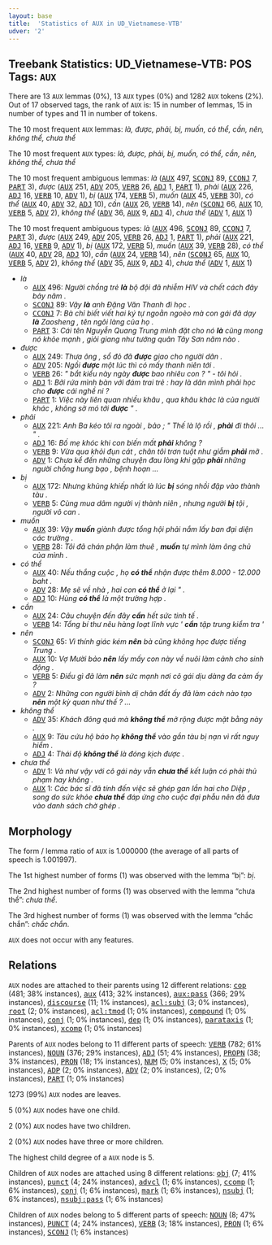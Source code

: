 ```yaml
---
layout: base
title:  'Statistics of AUX in UD_Vietnamese-VTB'
udver: '2'
---
```


## Treebank Statistics: UD_Vietnamese-VTB: POS Tags: `AUX`

There are 13 `AUX` lemmas (0%), 13 `AUX` types (0%) and 1282 `AUX` tokens (2%).
Out of 17 observed tags, the rank of `AUX` is: 15 in number of lemmas, 15 in number of types and 11 in number of tokens.

The 10 most frequent `AUX` lemmas: <em>là, được, phải, bị, muốn, có thể, cần, nên, không thể, chưa thể</em>

The 10 most frequent `AUX` types:  <em>là, được, phải, bị, muốn, có thể, cần, nên, không thể, chưa thể</em>

The 10 most frequent ambiguous lemmas: <em>là</em> (<tt><a href="vi_vtb-pos-AUX.html">AUX</a></tt> 497, <tt><a href="vi_vtb-pos-SCONJ.html">SCONJ</a></tt> 89, <tt><a href="vi_vtb-pos-CCONJ.html">CCONJ</a></tt> 7, <tt><a href="vi_vtb-pos-PART.html">PART</a></tt> 3), <em>được</em> (<tt><a href="vi_vtb-pos-AUX.html">AUX</a></tt> 251, <tt><a href="vi_vtb-pos-ADV.html">ADV</a></tt> 205, <tt><a href="vi_vtb-pos-VERB.html">VERB</a></tt> 26, <tt><a href="vi_vtb-pos-ADJ.html">ADJ</a></tt> 1, <tt><a href="vi_vtb-pos-PART.html">PART</a></tt> 1), <em>phải</em> (<tt><a href="vi_vtb-pos-AUX.html">AUX</a></tt> 226, <tt><a href="vi_vtb-pos-ADJ.html">ADJ</a></tt> 16, <tt><a href="vi_vtb-pos-VERB.html">VERB</a></tt> 10, <tt><a href="vi_vtb-pos-ADV.html">ADV</a></tt> 1), <em>bị</em> (<tt><a href="vi_vtb-pos-AUX.html">AUX</a></tt> 174, <tt><a href="vi_vtb-pos-VERB.html">VERB</a></tt> 5), <em>muốn</em> (<tt><a href="vi_vtb-pos-AUX.html">AUX</a></tt> 45, <tt><a href="vi_vtb-pos-VERB.html">VERB</a></tt> 30), <em>có thể</em> (<tt><a href="vi_vtb-pos-AUX.html">AUX</a></tt> 40, <tt><a href="vi_vtb-pos-ADV.html">ADV</a></tt> 32, <tt><a href="vi_vtb-pos-ADJ.html">ADJ</a></tt> 10), <em>cần</em> (<tt><a href="vi_vtb-pos-AUX.html">AUX</a></tt> 26, <tt><a href="vi_vtb-pos-VERB.html">VERB</a></tt> 14), <em>nên</em> (<tt><a href="vi_vtb-pos-SCONJ.html">SCONJ</a></tt> 66, <tt><a href="vi_vtb-pos-AUX.html">AUX</a></tt> 10, <tt><a href="vi_vtb-pos-VERB.html">VERB</a></tt> 5, <tt><a href="vi_vtb-pos-ADV.html">ADV</a></tt> 2), <em>không thể</em> (<tt><a href="vi_vtb-pos-ADV.html">ADV</a></tt> 36, <tt><a href="vi_vtb-pos-AUX.html">AUX</a></tt> 9, <tt><a href="vi_vtb-pos-ADJ.html">ADJ</a></tt> 4), <em>chưa thể</em> (<tt><a href="vi_vtb-pos-ADV.html">ADV</a></tt> 1, <tt><a href="vi_vtb-pos-AUX.html">AUX</a></tt> 1)

The 10 most frequent ambiguous types:  <em>là</em> (<tt><a href="vi_vtb-pos-AUX.html">AUX</a></tt> 496, <tt><a href="vi_vtb-pos-SCONJ.html">SCONJ</a></tt> 89, <tt><a href="vi_vtb-pos-CCONJ.html">CCONJ</a></tt> 7, <tt><a href="vi_vtb-pos-PART.html">PART</a></tt> 3), <em>được</em> (<tt><a href="vi_vtb-pos-AUX.html">AUX</a></tt> 249, <tt><a href="vi_vtb-pos-ADV.html">ADV</a></tt> 205, <tt><a href="vi_vtb-pos-VERB.html">VERB</a></tt> 26, <tt><a href="vi_vtb-pos-ADJ.html">ADJ</a></tt> 1, <tt><a href="vi_vtb-pos-PART.html">PART</a></tt> 1), <em>phải</em> (<tt><a href="vi_vtb-pos-AUX.html">AUX</a></tt> 221, <tt><a href="vi_vtb-pos-ADJ.html">ADJ</a></tt> 16, <tt><a href="vi_vtb-pos-VERB.html">VERB</a></tt> 9, <tt><a href="vi_vtb-pos-ADV.html">ADV</a></tt> 1), <em>bị</em> (<tt><a href="vi_vtb-pos-AUX.html">AUX</a></tt> 172, <tt><a href="vi_vtb-pos-VERB.html">VERB</a></tt> 5), <em>muốn</em> (<tt><a href="vi_vtb-pos-AUX.html">AUX</a></tt> 39, <tt><a href="vi_vtb-pos-VERB.html">VERB</a></tt> 28), <em>có thể</em> (<tt><a href="vi_vtb-pos-AUX.html">AUX</a></tt> 40, <tt><a href="vi_vtb-pos-ADV.html">ADV</a></tt> 28, <tt><a href="vi_vtb-pos-ADJ.html">ADJ</a></tt> 10), <em>cần</em> (<tt><a href="vi_vtb-pos-AUX.html">AUX</a></tt> 24, <tt><a href="vi_vtb-pos-VERB.html">VERB</a></tt> 14), <em>nên</em> (<tt><a href="vi_vtb-pos-SCONJ.html">SCONJ</a></tt> 65, <tt><a href="vi_vtb-pos-AUX.html">AUX</a></tt> 10, <tt><a href="vi_vtb-pos-VERB.html">VERB</a></tt> 5, <tt><a href="vi_vtb-pos-ADV.html">ADV</a></tt> 2), <em>không thể</em> (<tt><a href="vi_vtb-pos-ADV.html">ADV</a></tt> 35, <tt><a href="vi_vtb-pos-AUX.html">AUX</a></tt> 9, <tt><a href="vi_vtb-pos-ADJ.html">ADJ</a></tt> 4), <em>chưa thể</em> (<tt><a href="vi_vtb-pos-ADV.html">ADV</a></tt> 1, <tt><a href="vi_vtb-pos-AUX.html">AUX</a></tt> 1)


* <em>là</em>
  * <tt><a href="vi_vtb-pos-AUX.html">AUX</a></tt> 496: <em>Người chồng trẻ <b>là</b> bộ đội đã nhiễm HIV và chết cách đây bảy năm .</em>
  * <tt><a href="vi_vtb-pos-SCONJ.html">SCONJ</a></tt> 89: <em>Vậy <b>là</b> anh Đặng Văn Thanh đi học .</em>
  * <tt><a href="vi_vtb-pos-CCONJ.html">CCONJ</a></tt> 7: <em>Bà chỉ biết viết hai ký tự ngoằn ngoèo mà con gái đã dạy <b>là</b> Zaosheng , tên ngôi làng của họ .</em>
  * <tt><a href="vi_vtb-pos-PART.html">PART</a></tt> 3: <em>Cái tên Nguyễn Quang Trung mình đặt cho nó <b>là</b> cũng mong nó khỏe mạnh , giỏi giang như tướng quân Tây Sơn năm nào .</em>
* <em>được</em>
  * <tt><a href="vi_vtb-pos-AUX.html">AUX</a></tt> 249: <em>Thưa ông , sổ đỏ đã <b>được</b> giao cho người dân .</em>
  * <tt><a href="vi_vtb-pos-ADV.html">ADV</a></tt> 205: <em>Ngồi <b>được</b> một lúc thì có mấy thanh niên tới .</em>
  * <tt><a href="vi_vtb-pos-VERB.html">VERB</a></tt> 26: <em>" bắt kiểu này ngày <b>được</b> bao nhiêu con ? " - tôi hỏi .</em>
  * <tt><a href="vi_vtb-pos-ADJ.html">ADJ</a></tt> 1: <em>Bởi rứa mình bàn với đám trai trẻ : hay là dân mình phải học cho <b>được</b> cái nghề ni ?</em>
  * <tt><a href="vi_vtb-pos-PART.html">PART</a></tt> 1: <em>Việc này liên quan nhiều khâu , qua khâu khác là của người khác , không sờ mó tới <b>được</b> " .</em>
* <em>phải</em>
  * <tt><a href="vi_vtb-pos-AUX.html">AUX</a></tt> 221: <em>Anh Ba kéo tôi ra ngoài , bảo ; " Thế là lộ rồi , <b>phải</b> đi thôi ... " .</em>
  * <tt><a href="vi_vtb-pos-ADJ.html">ADJ</a></tt> 16: <em>Bố mẹ khóc khi con biến mất <b>phải</b> không ?</em>
  * <tt><a href="vi_vtb-pos-VERB.html">VERB</a></tt> 9: <em>Vừa qua khỏi đụn cát , chân tôi trơn tuột như giẫm <b>phải</b> mỡ .</em>
  * <tt><a href="vi_vtb-pos-ADV.html">ADV</a></tt> 1: <em>Chưa kể đến những chuyện đau lòng khi gặp <b>phải</b> những người chồng hung bạo , bệnh hoạn ...</em>
* <em>bị</em>
  * <tt><a href="vi_vtb-pos-AUX.html">AUX</a></tt> 172: <em>Nhưng khủng khiếp nhất là lúc <b>bị</b> sóng nhồi đập vào thành tàu .</em>
  * <tt><a href="vi_vtb-pos-VERB.html">VERB</a></tt> 5: <em>Cùng mua dâm người vị thành niên , nhưng người <b>bị</b> tội , người vô can .</em>
* <em>muốn</em>
  * <tt><a href="vi_vtb-pos-AUX.html">AUX</a></tt> 39: <em>Vậy <b>muốn</b> giành được tổng hội phải nắm lấy ban đại diện các trường .</em>
  * <tt><a href="vi_vtb-pos-VERB.html">VERB</a></tt> 28: <em>Tôi đã chán phận làm thuê , <b>muốn</b> tự mình làm ông chủ của mình .</em>
* <em>có thể</em>
  * <tt><a href="vi_vtb-pos-AUX.html">AUX</a></tt> 40: <em>Nếu thắng cuộc , họ <b>có thể</b> nhận được thêm 8.000 - 12.000 baht .</em>
  * <tt><a href="vi_vtb-pos-ADV.html">ADV</a></tt> 28: <em>Mẹ sẽ về nhà , hai con <b>có thể</b> ở lại " .</em>
  * <tt><a href="vi_vtb-pos-ADJ.html">ADJ</a></tt> 10: <em>Hùng <b>có thể</b> là một trường hợp .</em>
* <em>cần</em>
  * <tt><a href="vi_vtb-pos-AUX.html">AUX</a></tt> 24: <em>Câu chuyện đến đây <b>cần</b> hết sức tinh tế .</em>
  * <tt><a href="vi_vtb-pos-VERB.html">VERB</a></tt> 14: <em>Tổng bí thư nêu hàng loạt lĩnh vực ' <b>cần</b> tập trung kiểm tra '</em>
* <em>nên</em>
  * <tt><a href="vi_vtb-pos-SCONJ.html">SCONJ</a></tt> 65: <em>Vì thính giác kém <b>nên</b> bà cũng không học được tiếng Trung .</em>
  * <tt><a href="vi_vtb-pos-AUX.html">AUX</a></tt> 10: <em>Vợ Mười bảo <b>nên</b> lấy mấy con này về nuôi làm cảnh cho sinh động .</em>
  * <tt><a href="vi_vtb-pos-VERB.html">VERB</a></tt> 5: <em>Điều gì đã làm <b>nên</b> sức mạnh nơi cô gái dịu dàng đa cảm ấy ?</em>
  * <tt><a href="vi_vtb-pos-ADV.html">ADV</a></tt> 2: <em>Những con người bình dị chân đất ấy đã làm cách nào tạo <b>nên</b> một kỳ quan như thế ? ...</em>
* <em>không thể</em>
  * <tt><a href="vi_vtb-pos-ADV.html">ADV</a></tt> 35: <em>Khách đông quá mà <b>không thể</b> mở rộng được mặt bằng này .</em>
  * <tt><a href="vi_vtb-pos-AUX.html">AUX</a></tt> 9: <em>Tàu cứu hộ báo họ <b>không thể</b> vào gần tàu bị nạn vì rất nguy hiểm .</em>
  * <tt><a href="vi_vtb-pos-ADJ.html">ADJ</a></tt> 4: <em>Thái độ <b>không thể</b> là đóng kịch được .</em>
* <em>chưa thể</em>
  * <tt><a href="vi_vtb-pos-ADV.html">ADV</a></tt> 1: <em>Và như vậy với cô gái này vẫn <b>chưa thể</b> kết luận có phải thủ phạm hay không .</em>
  * <tt><a href="vi_vtb-pos-AUX.html">AUX</a></tt> 1: <em>Các bác sĩ đã tính đến việc sẽ ghép gan lần hai cho Diệp , song do sức khỏe <b>chưa thể</b> đáp ứng cho cuộc đại phẫu nên đã đưa vào danh sách chờ ghép .</em>

## Morphology

The form / lemma ratio of `AUX` is 1.000000 (the average of all parts of speech is 1.001997).

The 1st highest number of forms (1) was observed with the lemma “bị”: <em>bị</em>.

The 2nd highest number of forms (1) was observed with the lemma “chưa thể”: <em>chưa thể</em>.

The 3rd highest number of forms (1) was observed with the lemma “chắc chắn”: <em>chắc chắn</em>.

`AUX` does not occur with any features.


## Relations

`AUX` nodes are attached to their parents using 12 different relations: <tt><a href="vi_vtb-dep-cop.html">cop</a></tt> (481; 38% instances), <tt><a href="vi_vtb-dep-aux.html">aux</a></tt> (413; 32% instances), <tt><a href="vi_vtb-dep-aux-pass.html">aux:pass</a></tt> (366; 29% instances), <tt><a href="vi_vtb-dep-discourse.html">discourse</a></tt> (11; 1% instances), <tt><a href="vi_vtb-dep-acl-subj.html">acl:subj</a></tt> (3; 0% instances), <tt><a href="vi_vtb-dep-root.html">root</a></tt> (2; 0% instances), <tt><a href="vi_vtb-dep-acl-tmod.html">acl:tmod</a></tt> (1; 0% instances), <tt><a href="vi_vtb-dep-compound.html">compound</a></tt> (1; 0% instances), <tt><a href="vi_vtb-dep-conj.html">conj</a></tt> (1; 0% instances), <tt><a href="vi_vtb-dep-dep.html">dep</a></tt> (1; 0% instances), <tt><a href="vi_vtb-dep-parataxis.html">parataxis</a></tt> (1; 0% instances), <tt><a href="vi_vtb-dep-xcomp.html">xcomp</a></tt> (1; 0% instances)

Parents of `AUX` nodes belong to 11 different parts of speech: <tt><a href="vi_vtb-pos-VERB.html">VERB</a></tt> (782; 61% instances), <tt><a href="vi_vtb-pos-NOUN.html">NOUN</a></tt> (376; 29% instances), <tt><a href="vi_vtb-pos-ADJ.html">ADJ</a></tt> (51; 4% instances), <tt><a href="vi_vtb-pos-PROPN.html">PROPN</a></tt> (38; 3% instances), <tt><a href="vi_vtb-pos-PRON.html">PRON</a></tt> (18; 1% instances), <tt><a href="vi_vtb-pos-NUM.html">NUM</a></tt> (5; 0% instances), <tt><a href="vi_vtb-pos-X.html">X</a></tt> (5; 0% instances), <tt><a href="vi_vtb-pos-ADP.html">ADP</a></tt> (2; 0% instances), <tt><a href="vi_vtb-pos-ADV.html">ADV</a></tt> (2; 0% instances),  (2; 0% instances), <tt><a href="vi_vtb-pos-PART.html">PART</a></tt> (1; 0% instances)

1273 (99%) `AUX` nodes are leaves.

5 (0%) `AUX` nodes have one child.

2 (0%) `AUX` nodes have two children.

2 (0%) `AUX` nodes have three or more children.

The highest child degree of a `AUX` node is 5.

Children of `AUX` nodes are attached using 8 different relations: <tt><a href="vi_vtb-dep-obj.html">obj</a></tt> (7; 41% instances), <tt><a href="vi_vtb-dep-punct.html">punct</a></tt> (4; 24% instances), <tt><a href="vi_vtb-dep-advcl.html">advcl</a></tt> (1; 6% instances), <tt><a href="vi_vtb-dep-ccomp.html">ccomp</a></tt> (1; 6% instances), <tt><a href="vi_vtb-dep-conj.html">conj</a></tt> (1; 6% instances), <tt><a href="vi_vtb-dep-mark.html">mark</a></tt> (1; 6% instances), <tt><a href="vi_vtb-dep-nsubj.html">nsubj</a></tt> (1; 6% instances), <tt><a href="vi_vtb-dep-nsubj-pass.html">nsubj:pass</a></tt> (1; 6% instances)

Children of `AUX` nodes belong to 5 different parts of speech: <tt><a href="vi_vtb-pos-NOUN.html">NOUN</a></tt> (8; 47% instances), <tt><a href="vi_vtb-pos-PUNCT.html">PUNCT</a></tt> (4; 24% instances), <tt><a href="vi_vtb-pos-VERB.html">VERB</a></tt> (3; 18% instances), <tt><a href="vi_vtb-pos-PRON.html">PRON</a></tt> (1; 6% instances), <tt><a href="vi_vtb-pos-SCONJ.html">SCONJ</a></tt> (1; 6% instances)

